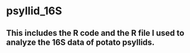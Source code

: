 # psyllid_16S
## This includes the R code and the R file I used to analyze the 16S data of potato psyllids. 
